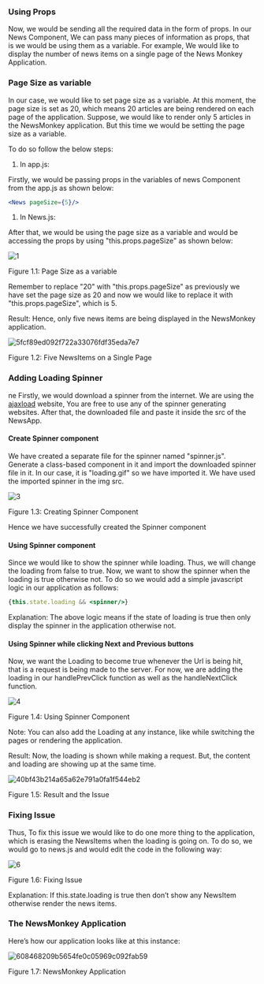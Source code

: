 

### **Using Props**

Now, we would be sending all the required data in the form of props. In our News Component, We can pass many pieces of information as props, that is we would be using them as a variable. For example, We would like to display the number of news items on a single page of the News Monkey Application.


### **Page Size as variable**

In our case, we would like to set page size as a variable. At this moment, the page size is set as 20, which means 20 articles are being rendered on each page of the application. Suppose, we would like to render only 5 articles in the NewsMonkey application. But this time we would be setting the page size as a variable.

To do so follow the below steps:



1. In app.js:

Firstly, we would be passing props in the variables of news Component from the app.js as shown below:


```jsx
<News pageSize={5}/>

```



1. In News.js:

After that, we would be using the page size as a variable and would be accessing the props by using "this.props.pageSize" as shown below:

![1](https://user-images.githubusercontent.com/97989643/172917260-8f3ea5b1-4e93-4f67-8d46-9a82760ffe2e.png)


Figure 1.1: Page Size as a variable

Remember to replace "20"  with "this.props.pageSize" as previously we have set the page size as 20 and now we would like to replace it with "this.props.pageSize", which is 5.

Result: Hence, only five news items are being displayed in the NewsMonkey application.

![5fcf89ed092f722a33076fdf35eda7e7](https://user-images.githubusercontent.com/97989643/172917287-e6960cd6-e56d-4cb2-bf37-6f9ad78f8f3a.png)


Figure 1.2: Five NewsItems on a Single Page


### **Adding Loading Spinner**
ne
Firstly, we would download a spinner from the internet. We are using the [ajaxload](http://ajaxloadingimages.net/) website, You are free to use any of the spinner generating websites. After that,  the downloaded file and paste it inside the src of the NewsApp.




#### **Create Spinner component**

We have created a separate file for the spinner named "spinner.js". Generate a class-based component in it and import the downloaded spinner file in it. In our case, it is "loading.gif" so we have imported it. We have used the imported spinner in the img src.

![3](https://user-images.githubusercontent.com/97989643/172917311-5f07a0e3-38fb-4d94-8c54-8e68bc031a03.png)


Figure 1.3: Creating Spinner Component

Hence we have successfully created the Spinner component




#### **Using Spinner component**

Since we would like to show the spinner while loading. Thus, we will change the loading from false to true. Now, we want to show the spinner when the loading is true otherwise not. To do so we would add a simple javascript logic in our application as follows:


```jsx
{this.state.loading && <spinner/>}
```


Explanation: The above logic means if the state of loading is true then only display the spinner in the application otherwise not.


#### **Using Spinner while clicking Next and Previous buttons**

Now, we want the Loading to become true whenever the Url is being hit, that is a request is being made to the server. For now, we are adding the loading in our handlePrevClick function as well as the handleNextClick function.


![4](https://user-images.githubusercontent.com/97989643/172917342-f655f5a3-6669-4adf-b84b-37b31089f7d6.png)

Figure 1.4: Using Spinner Component

Note: You can also add the Loading at any instance, like while switching the pages or rendering the application.



Result: Now, the loading is shown while making a request. But, the content and loading are showing up at the same time.

![40bf43b214a65a62e791a0fa1f544eb2](https://user-images.githubusercontent.com/97989643/172917366-64bfa284-88cd-41a3-a21d-82593c5add32.png)


Figure 1.5: Result and the Issue




### **Fixing Issue**

Thus, To fix this issue we would like to do one more thing to the application, which is erasing the NewsItems when the loading is going on. To do so, we would go to news.js and would edit the code in the following way:

![6](https://user-images.githubusercontent.com/97989643/172917390-f064eed7-2e48-4b6c-92de-b9e5f9641a01.png)



Figure 1.6: Fixing Issue

Explanation: If this.state.loading is true then don’t show any NewsItem otherwise render the news items.


### **The NewsMonkey Application**

Here’s how our application looks like at this instance:


![608468209b5654fe0c05969c092fab59](https://user-images.githubusercontent.com/97989643/172917417-a9e0daec-5d6e-47fd-83d5-2e550ba2b7cd.png)


Figure 1.7: NewsMonkey Application
